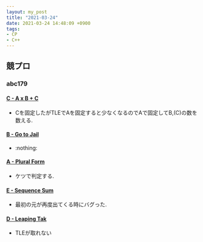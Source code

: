 ```yaml
---
layout: my_post
title: "2021-03-24"
date: 2021-03-24 14:48:09 +0900
tags:
- CP
- C++ 
---
```

## 競プロ
### abc179
#### [C - A x B + C](https://atcoder.jp/contests/abc179/tasks/abc179_c)
- Cを固定したがTLEでAを固定すると少なくなるのでAで固定してB,(C)の数を数える.

#### [B - Go to Jail](https://atcoder.jp/contests/abc179/tasks/abc179_b)
- :nothing:

#### [A - Plural Form](https://atcoder.jp/contests/abc179/tasks/abc179_a)
- ケツで判定する.

#### [E - Sequence Sum](https://atcoder.jp/contests/abc179/tasks/abc179_e)
- 最初の元が再度出てくる時にバグった.

#### [D - Leaping Tak](https://atcoder.jp/contests/abc179/tasks/abc179_d)
- TLEが取れない

